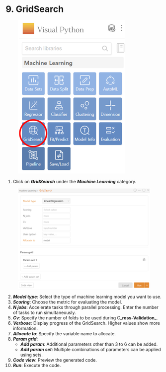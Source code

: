 # 9. GridSearch

<figure><img src="../.gitbook/assets/image (358).png" alt="" width="344"><figcaption></figcaption></figure>

1. Click on _**GridSearch**_ under the _**Machine Learning**_ category.

<figure><img src="../.gitbook/assets/image (359).png" alt="" width="563"><figcaption></figcaption></figure>

2. _**Model type**_: Select the type of machine learning model you want to use.
3. _**Scoring**_: Choose the metric for evaluating the model.
4. _**N jobs**_: Accelerate tasks through parallel processing. Enter the number of tasks to run simultaneously.
5. _**Cv**_: Specify the number of folds to be used during C_**ross-Validation**_.
6. _**Verbose**_: Display progress of the GridSearch. Higher values show more information.
7. _**Allocate to**_: Specify the variable name to allocate.
8. _**Param grid**_:
   * _**Add param**_: Additional parameters other than 3 to 6 can be added.
   * _**Add param set**_: Multiple combinations of parameters can be applied using sets.
9. _**Code view**_: Preview the generated code.
10. _**Run**_: Execute the code.


